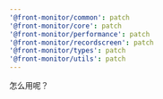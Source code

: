 ```yaml
---
'@front-monitor/common': patch
'@front-monitor/core': patch
'@front-monitor/performance': patch
'@front-monitor/recordscreen': patch
'@front-monitor/types': patch
'@front-monitor/utils': patch
---
```


怎么用呢？
